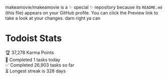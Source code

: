 makeamovie/makeamovie is a ✨ special ✨ repository because its `README.md` (this file) appears on your GitHub profile.
You can click the Preview link to take a look at your changes. darn right ya can

# Todoist Stats

<!-- TODO-IST:START -->
🏆  37,278 Karma Points           
🌸  Completed 1 tasks today           
✅  Completed 26,903 tasks so far           
⏳  Longest streak is 328 days
<!-- TODO-IST:END -->